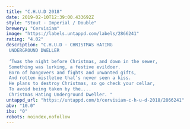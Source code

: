 ```yaml
---
title: "C.H.U.D 2018"
date: 2019-02-10T12:39:00.433692Z
style: "Stout - Imperial / Double"
brewery: "Cervisiam"
image: "https://labels.untappd.com/labels/2866241"
rating: "4.02"
description: "C.H.U.D - CHRISTMAS HATING UNDERGROUND DWELLER  ‘Twas the night before Christmas, and down in the sewer, Something was lurking, a festive evildoer. Born of hangovers and fights and unwanted gifts, And rotten mistletoe that’s never seen a kiss. He plans to destroy Christmas, so go check your cellar, To avoid being taken by the.... Christmas Hating Underground Dweller. "
untappd_url: "https://untappd.com/b/cervisiam-c-h-u-d-2018/2866241"
abv: "10.0"
ibu: "0"
robots: noindex,nofollow
---
```

